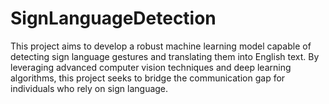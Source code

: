 # SignLanguageDetection
This project aims to develop a robust machine learning model capable of detecting sign language gestures and translating them into English text. By leveraging advanced computer vision techniques and deep learning algorithms, this project seeks to bridge the communication gap for individuals who rely on sign language.
